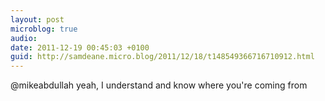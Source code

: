 ```yaml
---
layout: post
microblog: true
audio: 
date: 2011-12-19 00:45:03 +0100
guid: http://samdeane.micro.blog/2011/12/18/t148549366716710912.html
---
```

@mikeabdullah yeah, I understand and know where you're coming from
